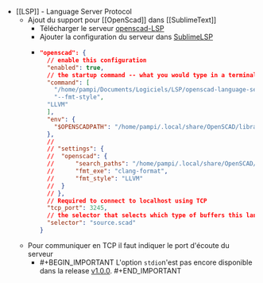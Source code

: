 - [[LSP]] - Language Server Protocol
	- Ajout du support pour [[OpenScad]] dans [[SublimeText]]
		- Télécharger le serveur [openscad-LSP](https://github.com/Leathong/openscad-LSP)
		- Ajouter la configuration du serveur dans [SublimeLSP](https://github.com/sublimelsp/LSP)
		- ```json 
		  "openscad": {
		    // enable this configuration
		    "enabled": true,
		    // the startup command -- what you would type in a terminal
		    "command": [
		      "/home/pampi/Documents/Logiciels/LSP/openscad-language-server-linux",
		      "--fmt-style",
		  	"LLVM"
		    ],
		    "env": {
		      "$OPENSCADPATH": "/home/pampi/.local/share/OpenSCAD/libraries"
		    },
		    // 
		    // "settings": {
		    // 	"openscad": {
		    // 		"search_paths": "/home/pampi/.local/share/OpenSCAD/libraries",
		    // 		"fmt_exe": "clang-format",
		    // 		"fmt_style": "LLVM"
		    // 	}
		    // },
		    // Required to connect to localhost using TCP
		    "tcp_port": 3245,
		    // the selector that selects which type of buffers this language server attaches to
		    "selector": "source.scad"
		  }
		  ```
	- Pour communiquer en TCP il faut indiquer le port d'écoute du serveur
		- #+BEGIN_IMPORTANT
		  L'option `stdio`n'est pas encore disponible dans la release [v1.0.0](https://github.com/Leathong/openscad-LSP/releases/tag/v1.0.0).
		  #+END_IMPORTANT